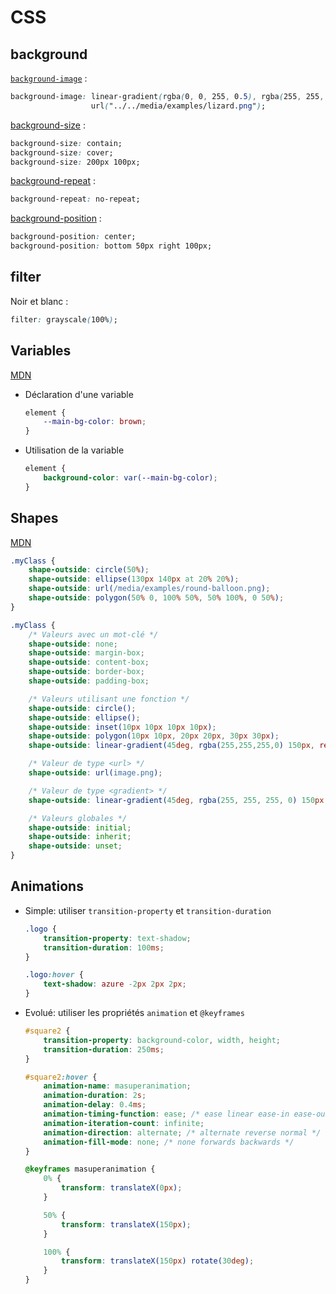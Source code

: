 # CSS

## background

[`background-image`](https://developer.mozilla.org/fr/docs/Web/CSS/background-image) :
```css
background-image: linear-gradient(rgba(0, 0, 255, 0.5), rgba(255, 255, 0, 0.5)), 
                  url("../../media/examples/lizard.png");
```

[background-size](https://developer.mozilla.org/fr/docs/Web/CSS/background-size) :
```css
background-size: contain;
background-size: cover;
background-size: 200px 100px;
```

[background-repeat](https://developer.mozilla.org/fr/docs/Web/CSS/background-repeat) :
```css
background-repeat: no-repeat;
```

[background-position](https://developer.mozilla.org/fr/docs/Web/CSS/background-position) :
```css
background-position: center;
background-position: bottom 50px right 100px;
```

## filter

Noir et blanc :
```css
filter: grayscale(100%);
```

## Variables

[MDN](https://developer.mozilla.org/fr/docs/Web/CSS/Using_CSS_custom_properties)

* Déclaration d'une variable
    ```css
    element {
        --main-bg-color: brown;
    }
    ```
* Utilisation de la variable
    ```css
    element {
        background-color: var(--main-bg-color);
    }
    ```

## Shapes

[MDN](https://developer.mozilla.org/fr/docs/Web/CSS/shape-outside)

```css
.myClass {
    shape-outside: circle(50%);
    shape-outside: ellipse(130px 140px at 20% 20%);
    shape-outside: url(/media/examples/round-balloon.png);
    shape-outside: polygon(50% 0, 100% 50%, 50% 100%, 0 50%);
}

.myClass {
    /* Valeurs avec un mot-clé */
    shape-outside: none;
    shape-outside: margin-box;
    shape-outside: content-box;
    shape-outside: border-box;
    shape-outside: padding-box;

    /* Valeurs utilisant une fonction */
    shape-outside: circle();
    shape-outside: ellipse();
    shape-outside: inset(10px 10px 10px 10px);
    shape-outside: polygon(10px 10px, 20px 20px, 30px 30px);
    shape-outside: linear-gradient(45deg, rgba(255,255,255,0) 150px, red 150px);

    /* Valeur de type <url> */
    shape-outside: url(image.png);

    /* Valeur de type <gradient> */
    shape-outside: linear-gradient(45deg, rgba(255, 255, 255, 0) 150px, red 150px);

    /* Valeurs globales */
    shape-outside: initial;
    shape-outside: inherit;
    shape-outside: unset;
}
```

## Animations

* Simple: utiliser `transition-property` et `transition-duration`
    ```css
    .logo {
        transition-property: text-shadow;
        transition-duration: 100ms;
    }

    .logo:hover {
        text-shadow: azure -2px 2px 2px;
    }
    ```
* Evolué: utiliser les propriétés `animation` et `@keyframes`
    ```css
    #square2 {
        transition-property: background-color, width, height;
        transition-duration: 250ms;
    }

    #square2:hover {
        animation-name: masuperanimation;
        animation-duration: 2s;
        animation-delay: 0.4ms;
        animation-timing-function: ease; /* ease linear ease-in ease-out ease-in-out  cubic-bezier(val1, val2, val3, val4) step-start step-end steps(X) */
        animation-iteration-count: infinite;
        animation-direction: alternate; /* alternate reverse normal */
        animation-fill-mode: none; /* none forwards backwards */
    }

    @keyframes masuperanimation {
        0% {
            transform: translateX(0px);
        }

        50% {
            transform: translateX(150px);
        }

        100% {
            transform: translateX(150px) rotate(30deg);
        }
    }
    ```
